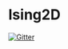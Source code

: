 # Ising2D
[![Gitter](https://badges.gitter.im/Join%20Chat.svg)](https://gitter.im/nachosandres/Ising2D?utm_source=badge&utm_medium=badge&utm_campaign=pr-badge)

